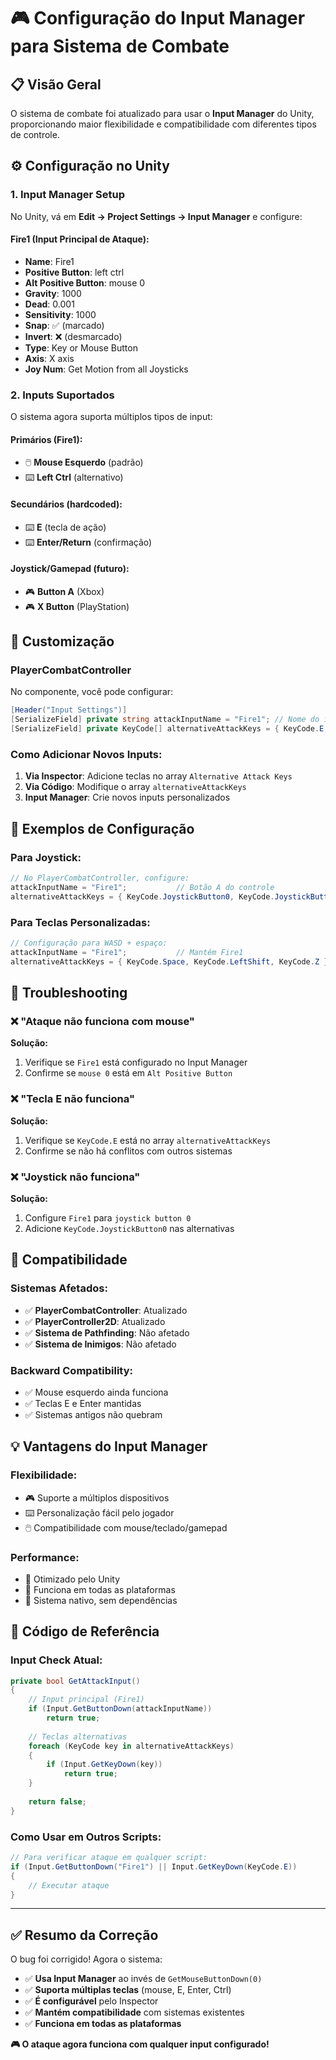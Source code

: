 # 🎮 Configuração do Input Manager para Sistema de Combate

## 📋 Visão Geral

O sistema de combate foi atualizado para usar o **Input Manager** do Unity, proporcionando maior flexibilidade e compatibilidade com diferentes tipos de controle.

## ⚙️ Configuração no Unity

### 1. **Input Manager Setup**

No Unity, vá em **Edit → Project Settings → Input Manager** e configure:

#### **Fire1 (Input Principal de Ataque):**
- **Name**: Fire1
- **Positive Button**: left ctrl
- **Alt Positive Button**: mouse 0
- **Gravity**: 1000
- **Dead**: 0.001
- **Sensitivity**: 1000
- **Snap**: ✅ (marcado)
- **Invert**: ❌ (desmarcado)
- **Type**: Key or Mouse Button
- **Axis**: X axis
- **Joy Num**: Get Motion from all Joysticks

### 2. **Inputs Suportados**

O sistema agora suporta múltiplos tipos de input:

#### **Primários (Fire1):**
- 🖱️ **Mouse Esquerdo** (padrão)
- ⌨️ **Left Ctrl** (alternativo)

#### **Secundários (hardcoded):**
- ⌨️ **E** (tecla de ação)
- ⌨️ **Enter/Return** (confirmação)

#### **Joystick/Gamepad (futuro):**
- 🎮 **Button A** (Xbox)
- 🎮 **X Button** (PlayStation)

## 🔧 Customização

### **PlayerCombatController**

No componente, você pode configurar:

```csharp
[Header("Input Settings")]
[SerializeField] private string attackInputName = "Fire1"; // Nome do input
[SerializeField] private KeyCode[] alternativeAttackKeys = { KeyCode.E, KeyCode.Return };
```

### **Como Adicionar Novos Inputs:**

1. **Via Inspector**: Adicione teclas no array `Alternative Attack Keys`
2. **Via Código**: Modifique o array `alternativeAttackKeys`
3. **Input Manager**: Crie novos inputs personalizados

## 🎯 Exemplos de Configuração

### **Para Joystick:**
```csharp
// No PlayerCombatController, configure:
attackInputName = "Fire1";           // Botão A do controle
alternativeAttackKeys = { KeyCode.JoystickButton0, KeyCode.JoystickButton1 };
```

### **Para Teclas Personalizadas:**
```csharp
// Configuração para WASD + espaço:
attackInputName = "Fire1";           // Mantém Fire1
alternativeAttackKeys = { KeyCode.Space, KeyCode.LeftShift, KeyCode.Z };
```

## 🐛 Troubleshooting

### ❌ **"Ataque não funciona com mouse"**
**Solução:**
1. Verifique se `Fire1` está configurado no Input Manager
2. Confirme se `mouse 0` está em `Alt Positive Button`

### ❌ **"Tecla E não funciona"**
**Solução:**
1. Verifique se `KeyCode.E` está no array `alternativeAttackKeys`
2. Confirme se não há conflitos com outros sistemas

### ❌ **"Joystick não funciona"**
**Solução:**
1. Configure `Fire1` para `joystick button 0`
2. Adicione `KeyCode.JoystickButton0` nas alternativas

## 🔄 Compatibilidade

### **Sistemas Afetados:**
- ✅ **PlayerCombatController**: Atualizado
- ✅ **PlayerController2D**: Atualizado  
- ✅ **Sistema de Pathfinding**: Não afetado
- ✅ **Sistema de Inimigos**: Não afetado

### **Backward Compatibility:**
- ✅ Mouse esquerdo ainda funciona
- ✅ Teclas E e Enter mantidas
- ✅ Sistemas antigos não quebram

## 💡 Vantagens do Input Manager

### **Flexibilidade:**
- 🎮 Suporte a múltiplos dispositivos
- ⌨️ Personalização fácil pelo jogador
- 🖱️ Compatibilidade com mouse/teclado/gamepad

### **Performance:**
- 🚀 Otimizado pelo Unity
- 📱 Funciona em todas as plataformas
- 🔧 Sistema nativo, sem dependências

## 📝 Código de Referência

### **Input Check Atual:**
```csharp
private bool GetAttackInput()
{
    // Input principal (Fire1)
    if (Input.GetButtonDown(attackInputName))
        return true;
    
    // Teclas alternativas
    foreach (KeyCode key in alternativeAttackKeys)
    {
        if (Input.GetKeyDown(key))
            return true;
    }
    
    return false;
}
```

### **Como Usar em Outros Scripts:**
```csharp
// Para verificar ataque em qualquer script:
if (Input.GetButtonDown("Fire1") || Input.GetKeyDown(KeyCode.E))
{
    // Executar ataque
}
```

---

## ✅ **Resumo da Correção**

O bug foi corrigido! Agora o sistema:

- ✅ **Usa Input Manager** ao invés de `GetMouseButtonDown(0)`
- ✅ **Suporta múltiplas teclas** (mouse, E, Enter, Ctrl)
- ✅ **É configurável** pelo Inspector
- ✅ **Mantém compatibilidade** com sistemas existentes
- ✅ **Funciona em todas as plataformas**

**🎮 O ataque agora funciona com qualquer input configurado!**
